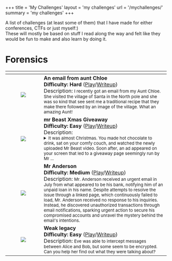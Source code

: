 +++
title = 'My Challenges'
layout = 'my challenges'
url = '/mychallenges/'
summary = 'my challenges'
+++

A list of challenges (at least some of them) that I have made for either conferences, CTFs or just myself:)  
These will mostly be based on stuff I read along the way and felt like they would be fun to make and also learn by doing it.  

# Forensics 
<table>
    <thead>
        <tr>
            <th></th>
            <th></th>
        </tr>
    </thead>
    <tbody>
        <tr>
            <td>
                <figure class="align-center ">
                    <img loading="lazy" src="/posts/myctfs/ntuahack1.png" /> 
                </figure>
            </td>
            <td>
                <strong>An email from aunt Chloe<br>Difficulty: Hard</strong> (<a href="https://github.com/connar/myctfs/blob/main/ntuahack/AuntChloe.rar">Play</a>/<a href="https://connar.github.io/ctfwriteups/anemailfromauntchloe/">Writeup</a>) <br> Description: <small>I recently got an email from my Aunt Chloe. She visited the village of Santa in the North pole and she was so kind that see sent me a traditional recipe that they make there followed by an image of the village. What an amazing Aunt!</small>
            </td> 
        </tr>
        <tr>
            <td>
                <figure class="align-center ">
                    <img loading="lazy" src="/posts/myctfs/ntuahack1.png" /> 
                </figure>
            </td>
            <td>
                <strong>mr Beast Xmas Giveaway<br>Difficulty: Easy</strong> (<a href="https://github.com/connar/myctfs/blob/main/ntuahack/xmas_incident.zip">Play</a>/<a href="https://connar.github.io/ctfwriteups/xmasgiveaway/">Writeup</a>) <br>
                Description: 
                <small>
                    <details>
                        <summary>
                            It was almost Christmas. You made hot chocolate to drink, sat on your comfy couch, and watched the newly uploaded Mr Beast video. Soon after, an ad appeared on your screen that led to a giveaway page seemingly run by Mr <span id="more-dots">...</span>
                        </summary>
                        It was almost Christmas. You made hot chocolate to drink, sat on your comfy couch, and watched the newly uploaded Mr Beast video. Soon after, an ad appeared on your screen that led to a giveaway page seemingly run by Mr Beast, offering a huge Christmas prize for a few lucky winners. Filled with excitement after the video, you subscribed to the giveaway page and waited. And waited. Christmas went by, but nothing happened. Shortly afterward, you discovered an article about a phishing website, the same one you subscribed to. Confused as you read through the article, you decided to investigate the website yourself and captured its traffic. What can you find?
                    </details>
             </small>
            </td> 
        </tr>
        <tr>
            <td>
                <figure class="align-center ">
                    <img loading="lazy" src="/posts/myctfs/ecscgr2024.png" /> 
                </figure>
            </td>
            <td>
                <strong>Mr Anderson<br>Difficulty: Medium</strong> (<a href="https://github.com/connar/myctfs/blob/main/ecsc_gr_2024/networkTraffic.zip">Play</a>/<a href="https://connar.github.io/ctfwriteups/mranderson/">Writeup</a>) <br> Description: <small>Mr. Anderson received an urgent email in July from what appeared to be his bank, notifying him of an unpaid loan in his name. Despite attempts to resolve the issue through a linked page, which continuously failed to load, Mr. Anderson received no response to his inquiries. Instead, he discovered unauthorized transactions through email notifications, sparking urgent action to secure his compromised accounts and unravel the mystery behind the email's intentions.</small>
            </td> 
        </tr>
        <tr>
            <td>
                <figure class="align-center ">
                    <img loading="lazy" src="/posts/myctfs/ctflib.png" /> 
                </figure>
            </td>
            <td>
                <strong>Weak legacy<br>Difficulty: Easy</strong> (<a href="https://github.com/connar/myctfs/blob/main/ctflib/EeriePresence.pcap">Play</a>/<a href="https://connar.github.io/ctfwriteups/weaklegacy/">Writeup</a>) <br> Description: <small>Eve was able to intercept messages between Alice and Bob, but some seem to be encrypted. Can you help her find out what they were talking about?</small>
            </td> 
        </tr>
    </tbody>
</table>